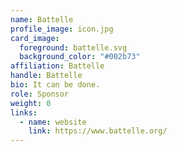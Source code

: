 ```yaml
---
name: Battelle
profile_image: icon.jpg
card_image:
  foreground: battelle.svg
  background_color: "#002b73"
affiliation: Battelle
handle: Battelle
bio: It can be done.
role: Sponsor
weight: 0
links:
  - name: website
    link: https://www.battelle.org/
---
```

